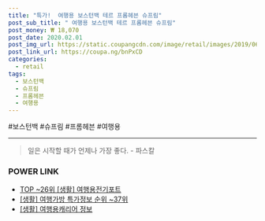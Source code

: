 ```yaml
--- 
title: "특가!  여행용 보스턴백 테르 프롬헤븐 슈프림" 
post_sub_title: " 여행용 보스턴백 테르 프롬헤븐 슈프림" 
post_money: ₩ 18,070 
post_date: 2020.02.01 
post_img_url: https://static.coupangcdn.com/image/retail/images/2019/06/19/12/5/b7def2a8-6c44-4b67-87e7-733871a694f4.jpg 
post_link_url: https://coupa.ng/bnPxCD 
categories: 
  - retail 
tags: 
  - 보스턴백 
  - 슈프림 
  - 프롬헤븐 
  - 여행용 
--- 
```

  #보스턴백 #슈프림 #프롬헤븐 #여행용 
<hr> 

> 일은 시작할 때가 언제나 가장 좋다. - 파스칼 


### POWER LINK

* <a href="https://blog.naver.com/an0733/221788336047" target="_blank"> TOP ~26위 [생활] 여행용전기포트</a>
* <a href="https://blog.naver.com/sakai111/221777396317" target="_blank"> [생활] 여행가방 특가정보 순위 ~37위</a>
* <a href="https://blog.naver.com/sakai111/221757019679" target="_blank"> [생활] 여행용캐리어 정보 </a>

